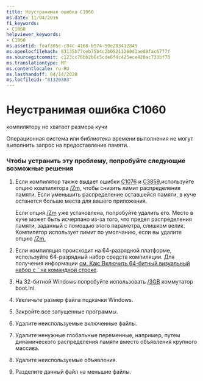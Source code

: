 ```yaml
---
title: Неустранимая ошибка C1060
ms.date: 11/04/2016
f1_keywords:
- C1060
helpviewer_keywords:
- C1060
ms.assetid: feaf305c-c84c-4160-b974-50e283412849
ms.openlocfilehash: 83135b77ceb75b4c2b05211260d1aed8fac6777f
ms.sourcegitcommit: c123cc76bb2b6c5cde6f4c425ece420ac733bf70
ms.translationtype: MT
ms.contentlocale: ru-RU
ms.lasthandoff: 04/14/2020
ms.locfileid: "81320303"
---
```

# <a name="fatal-error-c1060"></a>Неустранимая ошибка C1060

компилятору не хватает размера кучи

Операционная система или библиотека времени выполнения не могут выполнить запрос на предоставление памяти.

### <a name="to-fix-this-error-try-the-following-possible-solutions"></a>Чтобы устранить эту проблему, попробуйте следующие возможные решения

1. Если компилятор также выдает ошибки [C1076](../../error-messages/compiler-errors-1/fatal-error-c1076.md) и [C3859,](../../error-messages/compiler-errors-2/compiler-error-c3859.md)используйте опцию компилятора [/Zm,](../../build/reference/zm-specify-precompiled-header-memory-allocation-limit.md) чтобы снизить лимит распределения памяти. Если уменьшить распределение оставшейся памяти, в куче останется больше места для вашего приложения.

   Если опция [/Zm](../../build/reference/zm-specify-precompiled-header-memory-allocation-limit.md) уже установлена, попробуйте удалить его. Место в куче может быть исчерпано из-за того, что предел распределения памяти, заданный с помощью этого параметра, слишком велик. Компилятор использует лимит по умолчанию, если вы удалите опцию [/Zm.](../../build/reference/zm-specify-precompiled-header-memory-allocation-limit.md)

1. Если компиляция происходит на 64-разрядной платформе, используйте 64-разрядный набор средств компиляции. Для получения информации [см. Как: Включить 64-битный визуальный набор c ' на командной строке](../../build/how-to-enable-a-64-bit-visual-cpp-toolset-on-the-command-line.md).

1. На 32-битной Windows попробуйте использовать [/3GB](https://support.microsoft.com/help/833721/available-switch-options-for-the-windows-xp-and-the-windows-server-200) коммутатор boot.ini.

1. Увеличьте размер файла подкачки Windows.

1. Закройте все запущенные программы.

1. Удалите неиспользуемые включенные файлы.

1. Удалите ненужные глобальные переменные, например, путем динамического распределения памяти вместо объявления крупного массива.

1. Удалите неиспользуемые объявления.

1. Разделите данный файл на меньшие файлы.
